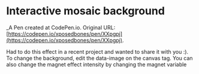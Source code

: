 # Interactive mosaic background
 _A Pen created at CodePen.io. Original URL: [https://codepen.io/xposedbones/pen/XXpgpj](https://codepen.io/xposedbones/pen/XXpgpj).

 Had to do this effect in a recent project and wanted to share it with you :). To change the background, edit the data-image on the canvas tag. You can also change the magnet effect intensity by changing the magnet variable